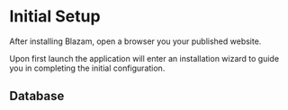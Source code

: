 ﻿# Initial Setup

After installing Blazam, open a browser you your published website.

Upon first launch the application will enter an installation wizard
to guide you in completing the initial configuration.

## Database
